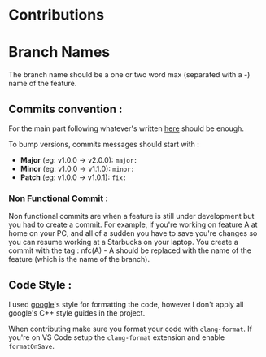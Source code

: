 # Contributions

# Branch Names

The branch name should be a one or two word max (separated with a -) name of the feature.

## Commits convention :

For the main part following whatever's written [here](https://www.conventionalcommits.org/en/v1.0.0/) should be enough.

To bump versions, commits messages should start with :

- **Major** (eg: v1.0.0 -> v2.0.0): `major:`
- **Minor** (eg: v1.0.0 -> v1.1.0): `minor:`
- **Patch** (eg: v1.0.0 -> v1.0.1): `fix:`

### Non Functional Commit :

Non functional commits are when a feature is still under development but you had to create a commit. For example, if you're working on feature A at home on your PC, and all of a sudden you have to save you're changes so you can resume working at a Starbucks on your laptop. You create a commit with the tag : nfc(A) - A should be replaced with the name of the feature (which is the name of the branch).

## Code Style :

I used [google](https://google.github.io/styleguide/cppguide.html)'s style for formatting the code, however I don't apply all google's C++ style guides in the project.

When contributing make sure you format your code with `clang-format`. If you're on VS Code setup the `clang-format` extension and enable `formatOnSave`.
